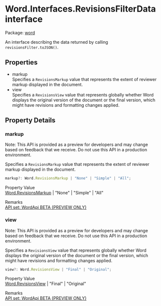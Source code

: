# Word.Interfaces.RevisionsFilterData interface

Package: [word](/en-us/javascript/api/word)

An interface describing the data returned by calling `revisionsFilter.toJSON()`.

## Properties

- markup  
  Specifies a `RevisionsMarkup` value that represents the extent of reviewer markup displayed in the document.
- view  
  Specifies a `RevisionsView` value that represents globally whether Word displays the original version of the document or the final version, which might have revisions and formatting changes applied.

## Property Details

### markup

Note: This API is provided as a preview for developers and may change based on feedback that we receive. Do not use this API in a production environment.

Specifies a `RevisionsMarkup` value that represents the extent of reviewer markup displayed in the document.

```typescript
markup?: Word.RevisionsMarkup | "None" | "Simple" | "All";
```

Property Value  
[Word.RevisionsMarkup](/en-us/javascript/api/word/word.revisionsmarkup) | "None" | "Simple" | "All"

Remarks  
[API set: WordApi BETA (PREVIEW ONLY)](/en-us/office/dev/add-ins/reference/overview/visio-javascript-reference-overview)

### view

Note: This API is provided as a preview for developers and may change based on feedback that we receive. Do not use this API in a production environment.

Specifies a `RevisionsView` value that represents globally whether Word displays the original version of the document or the final version, which might have revisions and formatting changes applied.

```typescript
view?: Word.RevisionsView | "Final" | "Original";
```

Property Value  
[Word.RevisionsView](/en-us/javascript/api/word/word.revisionsview) | "Final" | "Original"

Remarks  
[API set: WordApi BETA (PREVIEW ONLY)](/en-us/office/dev/add-ins/reference/overview/visio-javascript-reference-overview)